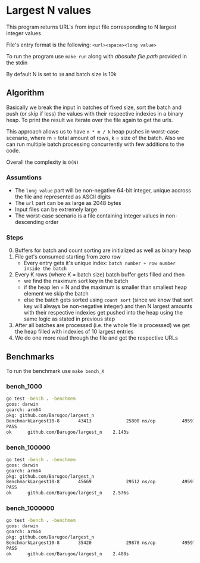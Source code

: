 # Largest N values
This program returns URL's from input file corresponding to N largest integer values

File's entry format is the following: `<url><space><long value>`

To run the program use `make run` along with *abosulte file path* provided in the stdin

By default N is set to `10` and batch size is 10k

## Algorithm
Basically we break the input in batches of fixed size, sort the batch and push (or skip if less) the values with their respective indexies in a binary heap. To print the result we iterate over the file again to get the urls.

This approach allows us to have `n * m / k` heap pushes in worst-case scenario, where m = total amount of rows, k = size of the batch. Also we can run multiple batch processing concurrently with few additions to the code.

Overall the complexity is `O(N)`


### Assumtions
- The `long value` part will be non-negative 64-bit integer, unique accross the file and represented as ASCII digits
- The `url` part can be as large as 2048 bytes
- Input files can be extremely large
- The worst-case scenario is a file containing integer values in non-descending order

### Steps
0. Buffers for batch and count sorting are initialized as well as binary heap
1. File get's consumed starting from zero row
    - Every entry gets it's unique index: `batch number + row number inside the batch`
2. Every K rows (where K = batch size) batch buffer gets filled and then
    - we find the maximum sort key in the batch
    - if the heap len = N and the maximum is smaller than smallest heap element we skip the batch
    - else the batch gets sorted using `count sort` (since we know that sort key will always be non-negative integer) and then N largest amounts with their respective indexies get pushed into the heap using the same logic as stated in previous step
3. After all batches are processed (i.e. the whole file is processed) we get the heap filled with indexies of 10 largest entries
4. We do one more read through the file and get the respective URLs

## Benchmarks
To run the benchmark use `make bench_X`

### bench_1000
```bash
go test -bench . -benchmem
goos: darwin
goarch: arm64
pkg: github.com/Barugoo/largest_n
BenchmarkLargest10-8       43413             25800 ns/op          495973 B/op          9 allocs/op
PASS
ok      github.com/Barugoo/largest_n    2.143s
```

### bench_100000
```bash
go test -bench . -benchmem
goos: darwin
goarch: arm64
pkg: github.com/Barugoo/largest_n
BenchmarkLargest10-8       45669             29512 ns/op          495972 B/op          9 allocs/op
PASS
ok      github.com/Barugoo/largest_n    2.576s
```

### bench_1000000
```bash
go test -bench . -benchmem
goos: darwin
goarch: arm64
pkg: github.com/Barugoo/largest_n
BenchmarkLargest10-8       35420             29878 ns/op          495973 B/op          9 allocs/op
PASS
ok      github.com/Barugoo/largest_n    2.488s
```
